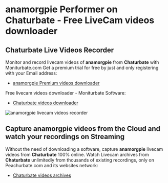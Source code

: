 # anamorgpie Performer on Chaturbate - Free LiveCam videos downloader

## Chaturbate Live Videos Recorder

Monitor and record livecam videos of **anamorgpie** from **Chaturbate** with Moniturbate.com
Get a premium trial for free by just and only registering with your Email address:
* [anamorgpie Premium videos downloader](https://moniturbate.com/request-demo-licence-key.html)

Free livecam videos downloader - Moniturbate Software:
* [Chaturbate videos downloader](https://moniturbate.com/moniturbate-download-software.html)

![anamorgpie livecam videos recorder](https://peachurnet.com/templates/moniturbate-software.png)


## Capture anamorgpie videos from the Cloud and watch your recordings on Streaming

Without the need of downloading a software, capture **anamorgpie** livecam videos from **Chaturbate** 100% online.
Watch Livecam archives from **Chaturbate** unlimitedly from thousands of existing recordings, only on Peachurbate.com and its websites network:
* [Chaturbate videos archives](https://peachurnet.com/)